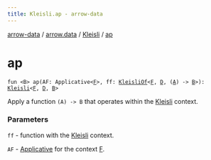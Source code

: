 ```yaml
---
title: Kleisli.ap - arrow-data
---
```


[arrow-data](../../index.html) / [arrow.data](../index.html) / [Kleisli](index.html) / [ap](./ap.html)

# ap

`fun <B> ap(AF: Applicative<`[`F`](index.html#F)`>, ff: `[`KleisliOf`](../-kleisli-of.html)`<`[`F`](index.html#F)`, `[`D`](index.html#D)`, (`[`A`](index.html#A)`) -> `[`B`](ap.html#B)`>): `[`Kleisli`](index.html)`<`[`F`](index.html#F)`, `[`D`](index.html#D)`, `[`B`](ap.html#B)`>`

Apply a function `(A) -> B` that operates within the [Kleisli](index.html) context.

### Parameters

`ff` - function with the [Kleisli](index.html) context.

`AF` - [Applicative](#) for the context [F](index.html#F).